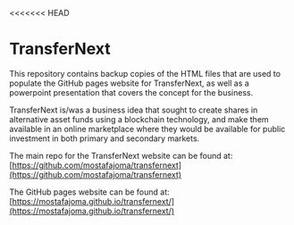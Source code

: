 <<<<<<< HEAD
# TransferNext

This repository contains backup copies of the HTML files that are used to populate the GitHub pages website for TransferNext, as well as a powerpoint presentation that covers the concept for the business. 

TransferNext is/was a business idea that sought to create shares in alternative asset funds using a blockchain technology, and make them available in an online marketplace where they would be available for public investment in both primary and secondary markets. 

The main repo for the TransferNext website can be found at: [https://github.com/mostafajoma/transfernext](https://github.com/mostafajoma/transfernext)

The GitHub pages website can be found at: [https://mostafajoma.github.io/transfernext/](https://mostafajoma.github.io/transfernext/)